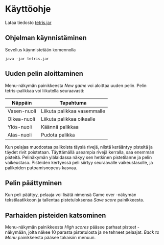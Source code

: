 # Käyttöohje

Lataa tiedosto [tetris.jar](https://github.com/mhaapakangas/ot-harjoitustyo/releases/tag/viikko6)

## Ohjelman käynnistäminen
Sovellus käynnistetään komennolla

```
java -jar tetris.jar
```

## Uuden pelin aloittaminen
Menu-näkymän painikkeesta *New game* voi aloittaa uuden pelin.
Pelin tetris-palikkaa voi liikutella seuraavasti:

| Näppäin      | Tapahtuma |
| ----------- | ----------- |
| Vasen-nuoli  | Liikuta palikkaa vasemmalle |
| Oikea-nuoli  | Liikuta palikkaa oikealle |
| Ylös-nuoli  | Käännä palikkaa |
| Alas-nuoli  | Pudota palikka |

Kun pelajaa muodostaa palikoista täysiä rivejä, niistä kerääntyy pisteitä ja täydet rivit
poistetaan. Täyttämällä useampia rivejä kerralla, saa enemmän pisteitä. Pelinäkymän ylälaidassa
näkyy sen hetkinen pistetilanne ja pelin vaikeustaso. Pisteiden kertyessä peli siirtyy seuraavalle
vaikeustasolle, ja palikoiden putoamisnopeus kasvaa.

## Pelin päättyminen
Kun peli päättyy, pelaaja voi lisätä nimensä Game over -näkymän tekstilaatikkoon
ja tallentaa pistetuloksensa *Save score* painikkeesta.

## Parhaiden pisteiden katsominen
Menu-näkymän painikkeesta *High scores* pääsee parhaat pisteet -näkymään, jolta 
näkee 10 parasta pistetulosta ja ne tehneet pelaajat. *Back to Menu* painikkeesta
pääsee takaisiin menuun.
